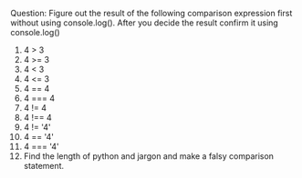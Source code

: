 Question: Figure out the result of the following comparison expression first without using console.log(). After you decide the result confirm it using console.log()

1. 4 > 3
2. 4 >= 3
3. 4 < 3
4. 4 <= 3
5. 4 == 4
6. 4 === 4
7. 4 != 4
8. 4 !== 4
9. 4 != '4'
10. 4 == '4'
11. 4 === '4'
12. Find the length of python and jargon and make a falsy comparison statement.
